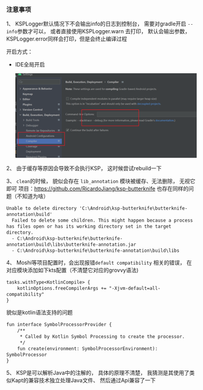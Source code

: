 

### 注意事项

1、 KSPLogger默认情况下不会输出info的日志到控制台， 需要对gradle开启 `--info`参数才可以， 或者直接使用KSPLogger.warn 去打印， 默认会输出参数， KSPLogger.error同样会打印，但是会终止编译过程

开启方式：

- IDE全局开启 

  ![image-20220927165541931](README.assets/image-20220927165541931.png)
  
  

2、 由于缓存等原因会导致不会执行KSP， 这时候尝试rebuild一下

3、 `clean`的时候， 貌似会存在 `lib_annotation` 模块被缓存、无法删除， 无视它即可  项目：https://github.com/RicardoJiang/ksp-butterknife 也存在同样的问题（不知道为啥）

```
Unable to delete directory 'C:\Android\ksp-butterknife\butterknife-annotation\build'
  Failed to delete some children. This might happen because a process has files open or has its working directory set in the target directory.
  - C:\Android\ksp-butterknife\butterknife-annotation\build\libs\butterknife-annotation.jar
  - C:\Android\ksp-butterknife\butterknife-annotation\build\libs
```

4、 Moshi等项目配置时，会出现报错`default compatibility` 相关的错误， 在对应模块添加如下kts配置（不清楚它对应的grovvy语法) 

```
tasks.withType<KotlinCompile> {
    kotlinOptions.freeCompilerArgs += "-Xjvm-default=all-compatibility"
}
```

 貌似是kotlin语法支持的问题

```
fun interface SymbolProcessorProvider {
    /**
     * Called by Kotlin Symbol Processing to create the processor.
     */
    fun create(environment: SymbolProcessorEnvironment): SymbolProcessor
}
```





5、 KSP是可以解析Java中的注解的， 具体的原理不清楚， 我猜测是其使用了类似Kapt的兼容技术独立处理Java文件、 然后通过Api兼容了一下

